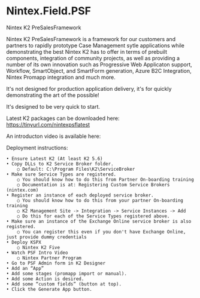 # Nintex.Field.PSF
Nintex K2 PreSalesFramework

Nintex K2 PreSalesFramework is a framework for our customers and partners to rapidly prototype Case Management sytle applications while demonstrating the best Nintex K2 has to offer in terms of prebuilt components, integration of community projects, as well as providing a number of its own innovation such as Progressive Web Applicaton support, Workflow, SmartObject, and SmartForm generation, Azure B2C Integration, Nintex Promapp integration and much more.

It's not designed for production application delivery, it's for quickly demonstrating the art of the possible!

It's designed to be very quick to start.

Latest K2 packages can be downloaded here: https://tinyurl.com/nintexpsflatest

An introducton video is available here:  <VIMEO LINK>

Deployment instructions:

	• Ensure Latest K2 (At least K2 5.6)
	• Copy DLLs to K2 Service Broker folder.
		○ Default: C:\Program Files\K2\ServiceBroker
	• Make sure Service Types are registered.
		○ You should know how to do this from Partner On-boarding training
		○ Documentation is at: Registering Custom Service Brokers (nintex.com)
	• Register an instance of each deployed service broker.
		○ You should know how to do this from your partner On-boarding training
		○ K2 Management Site -> Integration -> Service Instances -> Add
		○ Do this for each of the Service Types registered above.
	• Make sure an instance of the Exchange Online service broker is also registered.
		○ You can register this even if you don't have Exchange Online, just provide dummy credentials
	• Deploy KSPX
		○ Nintex K2 Five
	• Watch PSF Intro Video 
		○ Nintex Partner Program
	• Go to PSF Admin form in K2 Designer 
	• Add an “App”
	• Add some stages (promapp import or manual).
	• Add some Action is desired.
	• Add some “custom fields” (button at top).
	• Click the Generate App button.
